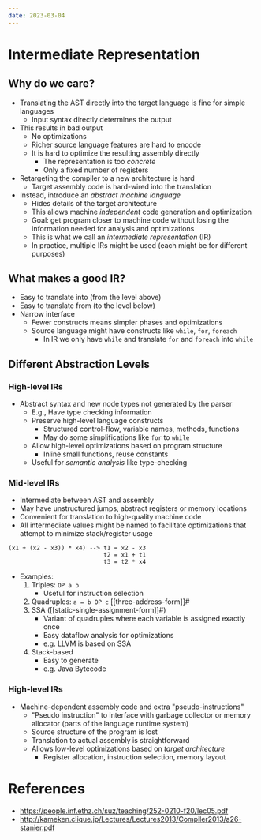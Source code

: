 ```yaml
---
date: 2023-03-04
---
```


# Intermediate Representation

## Why do we care?

- Translating the AST directly into the target language is fine for simple languages
  - Input syntax directly determines the output
- This results in bad output
  - No optimizations
  - Richer source language features are hard to encode
  - It is hard to optimize the resulting assembly directly
    - The representation is too _concrete_
    - Only a fixed number of registers
- Retargeting the compiler to a new architecture is hard
  - Target assembly code is hard-wired into the translation
- Instead, introduce an _abstract machine language_
  - Hides details of the target architecture
  - This allows machine _independent_ code generation and optimization
  - Goal: get program closer to machine code without losing the information needed for analysis and optimizations
  - This is what we call an _intermediate representation_ (IR)
  - In practice, multiple IRs might be used (each might be for different purposes)

## What makes a good IR?

- Easy to translate into (from the level above)
- Easy to translate from (to the level below)
- Narrow interface
  - Fewer constructs means simpler phases and optimizations
  - Source language might have constructs like `while`, `for`, `foreach`
    - In IR we only have `while` and translate `for` and `foreach` into `while`

## Different Abstraction Levels

### High-level IRs

- Abstract syntax and new node types not generated by the parser
  - E.g., Have type checking information
  - Preserve high-level language constructs
    - Structured control-flow, variable names, methods, functions
    - May do some simplifications like `for` to `while`
  - Allow high-level optimizations based on program structure
    - Inline small functions, reuse constants
  - Useful for _semantic analysis_ like type-checking

### Mid-level IRs

- Intermediate between AST and assembly
- May have unstructured jumps, abstract registers or memory locations
- Convenient for translation to high-quality machine code
- All intermediate values might be named to facilitate optimizations that attempt to minimize stack/register usage

```
(x1 + (x2 - x3)) * x4) --> t1 = x2 - x3
                           t2 = x1 + t1
                           t3 = t2 * x4
```

- Examples:
  1.  Triples: `OP a b`
      - Useful for instruction selection
  2.  Quadruples: `a = b OP c` [[three-address-form]]#
  3.  SSA ([[static-single-assignment-form]]#)
      - Variant of quadruples where each variable is assigned exactly once
      - Easy dataflow analysis for optimizations
      - e.g. LLVM is based on SSA
  4.  Stack-based
      - Easy to generate
      - e.g. Java Bytecode

### High-level IRs

- Machine-dependent assembly code and extra "pseudo-instructions"
  - "Pseudo instruction" to interface with garbage collector or memory allocator (parts of the language runtime system)
  - Source structure of the program is lost
  - Translation to actual assembly is straightforward
  - Allows low-level optimizations based on _target architecture_
    - Register allocation, instruction selection, memory layout

# References

- https://people.inf.ethz.ch/suz/teaching/252-0210-f20/lec05.pdf
- http://kameken.clique.jp/Lectures/Lectures2013/Compiler2013/a26-stanier.pdf
